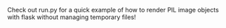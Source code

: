 Check out run.py for a quick example of how to render PIL image objects with flask without managing temporary files!